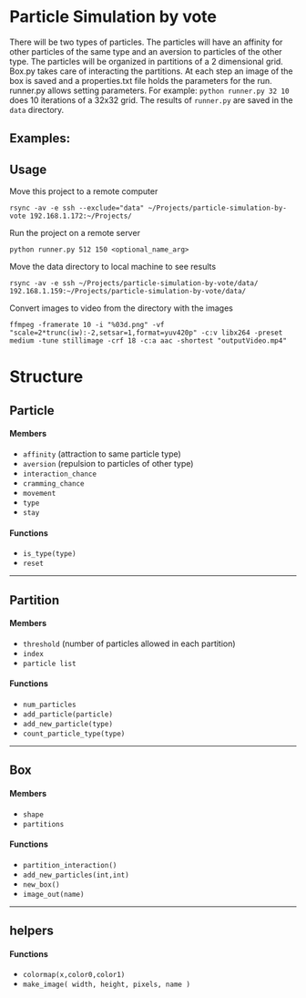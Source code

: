 # Particle Simulation by vote

There will be two types of particles. The particles will have an affinity for other particles of the same type and an aversion to particles of the other type. The particles will be organized in partitions of a 2 dimensional grid. Box.py takes care of interacting the partitions. At each step an image of the box is saved and a properties.txt file holds the parameters for the run. runner.py allows setting parameters. For example: `python runner.py 32 10` does 10 iterations of a 32x32 grid. The results of `runner.py` are saved in the `data` directory.

## Examples:


## Usage
Move this project to a remote computer
``` 
rsync -av -e ssh --exclude="data" ~/Projects/particle-simulation-by-vote 192.168.1.172:~/Projects/ 
```

Run the project on a remote server
```
python runner.py 512 150 <optional_name_arg>
```

Move the data directory to local machine to see results
```
rsync -av -e ssh ~/Projects/particle-simulation-by-vote/data/ 192.168.1.159:~/Projects/particle-simulation-by-vote/data/
```

Convert images to video from the directory with the images
```
ffmpeg -framerate 10 -i "%03d.png" -vf "scale=2*trunc(iw):-2,setsar=1,format=yuv420p" -c:v libx264 -preset medium -tune stillimage -crf 18 -c:a aac -shortest "outputVideo.mp4"
```

# Structure

## Particle
#### Members
- `affinity` (attraction to same particle type)
- `aversion` (repulsion to particles of other type)
- `interaction_chance`
- `cramming_chance`
- `movement` 
- `type`
- `stay`
#### Functions
- `is_type(type)`
- `reset`
*** ***

## Partition
#### Members
- `threshold` (number of particles allowed in each partition)
- `index`
- `particle list`
#### Functions
- `num_particles`
- `add_particle(particle)`
- `add_new_particle(type)`
- `count_particle_type(type)`
*** ***

## Box
#### Members
- `shape`
- `partitions`
#### Functions
- `partition_interaction()`
- `add_new_particles(int,int)`
- `new_box()`
- `image_out(name)`
*** ***

## helpers
#### Functions
- `colormap(x,color0,color1)`
- `make_image( width, height, pixels, name )`
